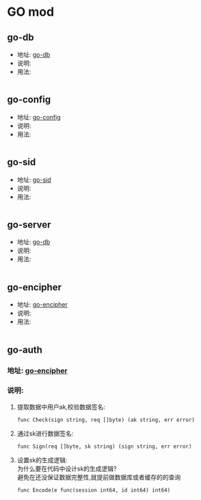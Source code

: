 # GO mod

## go-db

* 地址: [go-db](https://github.com/clong1995/go-db)
* 说明:
* 用法:

```go

```

## go-config

* 地址: [go-config](https://github.com/clong1995/go-config)
* 说明:
* 用法:

```go

```

## go-sid

* 地址: [go-sid](https://github.com/clong1995/go-sid)
* 说明:
* 用法:

```go

```

## go-server

* 地址: [go-db](https://github.com/clong1995/go-server)
* 说明:
* 用法:

```go

```

## go-encipher

* 地址: [go-encipher](https://github.com/clong1995/go-encipher)
* 说明:
* 用法:

```go

```

## go-auth

### 地址: [go-encipher](https://github.com/clong1995/go-auth)

### 说明:

1. 提取数据中用户ak,校验数据签名:
   ```
   func Check(sign string, req []byte) (ak string, err error)
   ```
2. 通过sk进行数据签名:
   ```
   func Sign(req []byte, sk string) (sign string, err error)
   ```

3. 设置sk的生成逻辑:  
   为什么要在代码中设计sk的生成逻辑?  
   避免在还没保证数据完整性,就提前做数据库或者缓存的的查询 
   ```
   func Encode(e func(session int64, id int64) int64)
   ```

